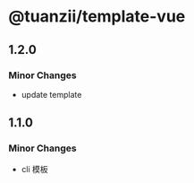 # @tuanzii/template-vue

## 1.2.0

### Minor Changes

- update template

## 1.1.0

### Minor Changes

- cli 模板
